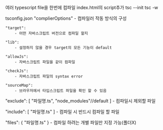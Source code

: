 여러 typescript file을 한번에 컴파일
index.html의 script추가
tsc --init
tsc -w

tsconfig.json
"complierOptions"
    - 컴파일러 작동 방식의 구성

    "target":
        - 어떤 자바스크립트 버전으로 컴파일 할지

    "lib":
        - 설정하지 않을 경우 target의 모든 기능이 default

    "allowJs":
        - 자바스크립트 파일을 같이 컴파일

    "checkJs":
        - 자바스크립트 파일의 syntax error

    "sourceMap":
        - 브라우저에서 타입스크립트 파일을 확인 할 수 있음
        
"exclude": [
    "파일명.ts",
    "node_modules"//default
  ]
    - 컴파일시 제외할 파일

"include": [
    "파일명.ts"
]
    - 컴파일 시 반드시 컴파일 할 파일

"files": {
    "파일명.ts"
}
    - 컴파일 하려는 개별 파일만 지정 가능(폴더X) 